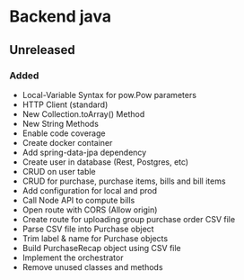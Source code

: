 # Backend java

## Unreleased

### Added

* Local-Variable Syntax for pow.Pow parameters 
* HTTP Client (standard)
* New Collection.toArray() Method
* New String Methods
* Enable code coverage
* Create docker container
* Add spring-data-jpa dependency
* Create user in database (Rest, Postgres, etc)
* CRUD on user table 
* CRUD for purchase, purchase items, bills and bill items
* Add configuration for local and prod
* Call Node API to compute bills
* Open route with CORS (Allow origin)
* Create route for uploading group purchase order CSV file
* Parse CSV file into Purchase object
* Trim label & name for Purchase objects
* Build PurchaseRecap object using CSV file
* Implement the orchestrator
* Remove unused classes and methods